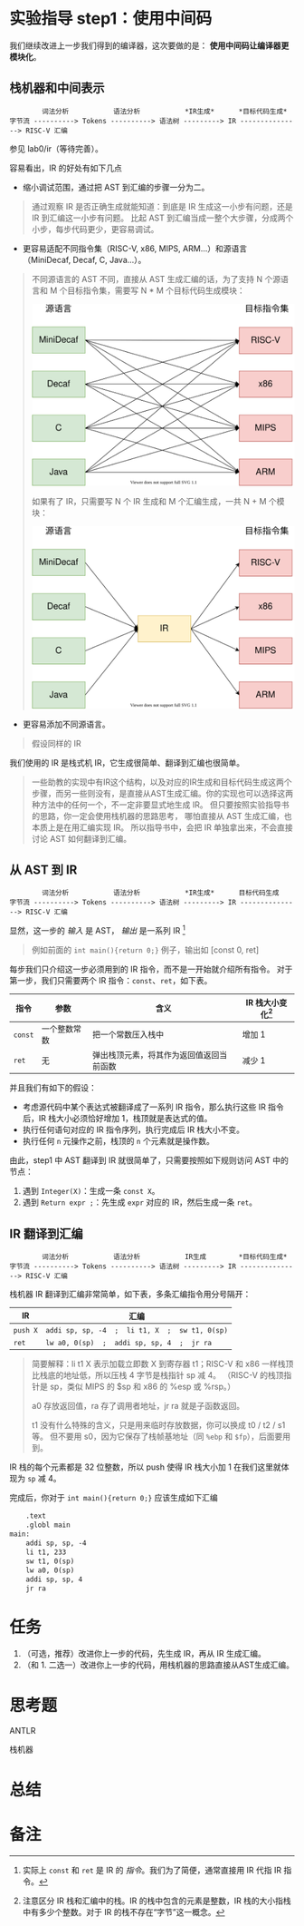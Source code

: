 # 实验指导 step1：使用中间码
我们继续改进上一步我们得到的编译器，这次要做的是： **使用中间码让编译器更模块化**。


## 栈机器和中间表示
```
        词法分析           语法分析           *IR生成*      *目标代码生成*
字节流 ----------> Tokens ----------> 语法树 ---------> IR ---------------> RISC-V 汇编
```

参见 lab0/ir（等待完善）。

容易看出，IR 的好处有如下几点
* 缩小调试范围，通过把 AST 到汇编的步骤一分为二。
> 通过观察 IR 是否正确生成就能知道：到底是 IR 生成这一小步有问题，还是 IR 到汇编这一小步有问题。
> 比起 AST 到汇编当成一整个大步骤，分成两个小步，每步代码更少，更容易调试。
* 更容易适配不同指令集（RISC-V, x86, MIPS, ARM...）和源语言（MiniDecaf, Decaf, C, Java...）。
> 不同源语言的 AST 不同，直接从 AST 生成汇编的话，为了支持 N 个源语言和 M 个目标指令集，需要写 N * M 个目标代码生成模块：
>
> ![](./pics/without-ir.svg)
>
> 如果有了 IR，只需要写 N 个 IR 生成和 M 个汇编生成，一共 N + M 个模块：
>
> ![](./pics/with-ir.svg)
* 更容易添加不同源语言。
> 假设同样的 IR

我们使用的 IR 是栈式机 IR，它生成很简单、翻译到汇编也很简单。
> 一些助教的实现中有IR这个结构，以及对应的IR生成和目标代码生成这两个步骤，而另一些则没有，是直接从AST生成汇编。你的实现也可以选择这两种方法中的任何一个，不一定非要显式地生成 IR。
> 但只要按照实验指导书的思路，你一定会使用栈机器的思路思考，
> 哪怕直接从 AST 生成汇编，也本质上是在用汇编实现 IR。
> 所以指导书中，会把 IR 单独拿出来，不会直接讨论 AST 如何翻译到汇编。

## 从 AST 到 IR
```
        词法分析           语法分析           *IR生成*      目标代码生成
字节流 ----------> Tokens ----------> 语法树 ---------> IR ---------------> RISC-V 汇编
```

显然，这一步的 *输入* 是 AST， *输出* 是一系列 IR [^1]
> 例如前面的 `int main(){return 0;}` 例子，输出如 [const 0, ret]

每步我们只介绍这一步必须用到的 IR 指令，而不是一开始就介绍所有指令。
对于第一步，我们只需要两个 IR 指令：`const`、`ret`，如下表。

| 指令 | 参数 | 含义 | IR 栈大小变化[^2] |
| --- | --- | --- | --- |
| `const` | 一个整数常数 | 把一个常数压入栈中 | 增加 1 |
| `ret` | 无 | 弹出栈顶元素，将其作为返回值返回当前函数 | 减少 1 |

并且我们有如下的假设：
* 考虑源代码中某个表达式被翻译成了一系列 IR 指令，那么执行这些 IR 指令后，IR 栈大小必须恰好增加 1，栈顶就是表达式的值。
* 执行任何语句对应的 IR 指令序列，执行完成后 IR 栈大小不变。
* 执行任何 `n` 元操作之前，栈顶的 `n` 个元素就是操作数。

由此，step1 中 AST 翻译到 IR 就很简单了，只需要按照如下规则访问 AST 中的节点：
1. 遇到 `Integer(X)`：生成一条 `const X`。
2. 遇到 `Return expr ;`：先生成 `expr` 对应的 IR，然后生成一条 `ret`。

## IR 翻译到汇编
```
        词法分析           语法分析           IR生成        *目标代码生成*
字节流 ----------> Tokens ----------> 语法树 ---------> IR ---------------> RISC-V 汇编
```

栈机器 IR 翻译到汇编非常简单，如下表，多条汇编指令用分号隔开：

| IR       | 汇编                                                |
| ---      | ---                                                 |
| `push X` | `addi sp, sp, -4  ;  li t1, X  ;  sw t1, 0(sp)` |
| `ret`    | `lw a0, 0(sp)  ;  addi sp, sp, 4  ;  jr ra`                   |

> 简要解释：li t1 X 表示加载立即数 X 到寄存器 t1；RISC-V 和 x86 一样栈顶比栈底的地址低，所以压栈 4 字节是栈指针 sp 减 4。
> （RISC-V 的栈顶指针是 sp，类似 MIPS 的 $sp 和 x86 的 %esp 或 %rsp。）
>
> a0 存放返回值，ra 存了调用者地址，jr ra 就是子函数返回。
>
> t1 没有什么特殊的含义，只是用来临时存放数据，你可以换成 t0 / t2 / s1 等。
> 但不要用 s0，因为它保存了栈帧基地址（同 `%ebp` 和 `$fp`），后面要用到。

IR 栈的每个元素都是 32 位整数，所以 push 使得 IR 栈大小加 1 在我们这里就体现为 `sp` 减 4。

完成后，你对于 `int main(){return 0;}` 应该生成如下汇编
```
	.text
	.globl main
main:
	addi sp, sp, -4
	li t1, 233
	sw t1, 0(sp)
	lw a0, 0(sp)
	addi sp, sp, 4
	jr ra
```

# 任务
1. （可选，推荐）改进你上一步的代码，先生成 IR，再从 IR 生成汇编。
2. （和 1. 二选一）改进你上一步的代码，用栈机器的思路直接从AST生成汇编。

# 思考题
ANTLR

栈机器

# 总结

# 备注
[^1]: 实际上 `const` 和 `ret` 是 IR 的 *指令*。我们为了简便，通常直接用 IR 代指 IR 指令。
[^2]: 注意区分 IR 栈和汇编中的栈。IR 的栈中包含的元素是整数，IR 栈的大小指栈中有多少个整数。对于 IR 的栈不存在“字节”这一概念。
